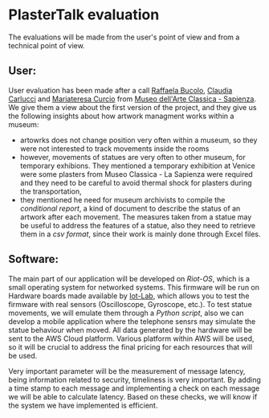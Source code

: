 # PlasterTalk evaluation
The evaluations will be made from the user's point of view and from a technical point of view.

## User:
User evaluation has been made after a call [Raffaela Bucolo](http://www.antichita.uniroma1.it/en/content/bucolo-raffaella), [Claudia Carlucci](https://web.uniroma1.it/polomuseale/node/5582) and [Mariateresa Curcio](https://web.uniroma1.it/polomuseale/node/5583) from [Museo dell'Arte Classica - Sapienza](https://web.uniroma1.it/polomuseale/museo-arte-classica). We give them a view about the first version of the project, and they give us the following insights about how artwork managment works within a museum:
* artowrks does not change position very often within a museum, so they were not interested to track movements inside the rooms
* however, movements of statues are very often to other museum, for temporary exhibions. They mentioned a temporary exhibition at Venice were some plasters from Museo Classica - La Sapienza were required and they need to be careful to avoid thermal shock for plasters during the transportation,
* they mentioned he need for museum archivists to compile the *conditional report*, a kind of document to describe the status of an artwork after each movement. The measures taken from a statue may be useful to address the features of a statue, also they need to retrieve them in a *csv format*, since their work is mainly done through Excel files. 

## Software:
The main part of our application will be developed on *Riot-OS*, which is a small operating system for networked systems. This firmware will be run on Hardware boards made available by [Iot-Lab](https://www.iot-lab.info/hardware/m3/), which allows you to test the firmware with real sensors (Oscilloscope, Gyroscope, etc.). To test statue movements, we will emulate them through a *Python script*, also we can develop a mobile application where the telephone sensrs may simulate the statue behaviour when moved.
All data generated by the hardware will be sent to the AWS Cloud platform. Various platform within AWS will be used, so it will be crucial to address the final pricing for each resources that will be used.

Very important parameter will be the measurement of message latency, being information related to security, timeliness is very important. By adding a time stamp to each message and implementing a check on each message we will be able to calculate latency. Based on these checks, we will know if the system we have implemented is efficient.

